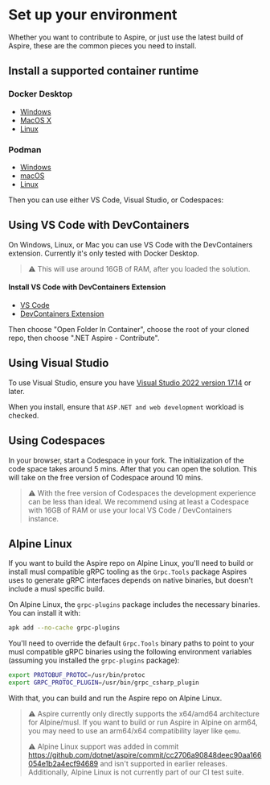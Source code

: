 # Set up your environment

Whether you want to contribute to Aspire, or just use the latest build of Aspire, these are the common pieces you need to install.

## Install a supported container runtime

### Docker Desktop
* [Windows](https://docs.docker.com/desktop/install/windows-install/)
* [MacOS X](https://docs.docker.com/desktop/install/mac-install/)
* [Linux](https://docs.docker.com/desktop/install/linux-install/)

### Podman
* [Windows](https://podman.io/docs/installation#windows)
* [macOS](https://podman.io/docs/installation#macos)
* [Linux](https://podman.io/docs/installation#installing-on-linux)

Then you can use either VS Code, Visual Studio, or Codespaces:

## Using VS Code with DevContainers

On Windows, Linux, or Mac you can use VS Code with the DevContainers extension. Currently it's only tested with Docker Desktop.

> :warning: This will use around 16GB of RAM, after you loaded the solution.

#### Install VS Code with DevContainers Extension

* [VS Code](https://code.visualstudio.com/Download)
* [DevContainers Extension](https://marketplace.visualstudio.com/items?itemName=ms-VSCode-remote.remote-containers)

Then choose "Open Folder In Container", choose the root of your cloned repo, then choose ".NET Aspire - Contribute".

## Using Visual Studio

To use Visual Studio, ensure you have [Visual Studio 2022 version 17.14](https://visualstudio.microsoft.com/vs) or later.

When you install, ensure that `ASP.NET and web development` workload is checked.

## Using Codespaces

In your browser, start a Codespace in your fork. The initialization of the code space takes around 5 mins. After that you can open the solution.
This will take on the free version of Codespace around 10 mins.

> :warning: With the free version of Codespaces the development experience can be less than ideal. We recommend using at least a Codespace with 16GB of RAM or use your local VS Code / DevContainers instance.

## Alpine Linux

If you want to build the Aspire repo on Alpine Linux, you'll need to build or install musl compatible gRPC tooling as the `Grpc.Tools` package Aspires uses to generate gRPC interfaces depends on native binaries, but doesn't include a musl specific build.

On Alpine Linux, the `grpc-plugins` package includes the necessary binaries. You can install it with:

```bash
apk add --no-cache grpc-plugins
```

You'll need to override the default `Grpc.Tools` binary paths to point to your musl compatible gRPC binaries using the following environment variables (assuming you installed the `grpc-plugins` package):

```bash
export PROTOBUF_PROTOC=/usr/bin/protoc
export GRPC_PROTOC_PLUGIN=/usr/bin/grpc_csharp_plugin
```

With that, you can build and run the Aspire repo on Alpine Linux.

> :warning: Aspire currently only directly supports the x64/amd64 architecture for Alpine/musl. If you want to build or run Aspire in Alpine on arm64, you may need to use an arm64/x64 compatibility layer like `qemu`.
>
> :warning: Alpine Linux support was added in commit https://github.com/dotnet/aspire/commit/cc2706a90848deec90aa166054e1b2a4ecf94689 and isn't supported in earlier releases. Additionally, Alpine Linux is not currently part of our CI test suite.